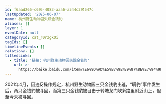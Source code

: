 ```yaml
---
id: f6aad265-c696-4083-aaa6-a544c394547c
lastUpdated: '2025-06-07'
name: 杭州野生动物园失踪金钱豹
aliases: []
layer: 1
eventDate: null
categoryId: cat_r0rzgkOi
tagIds: []
timelineEvents: []
relations: []
titledLinks:
  - title: '链接: 杭州野生动物园失踪金钱豹'
    url: >-
      https://baike.baidu.com/item/%E6%9D%AD%E5%B7%9E%E9%87%8E%E7%94%9F%E5%8A%A8%E7%89%A9%E5%9B%AD%E9%87%91%E9%92%B1%E8%B1%B9%E5%A4%96%E9%80%83%E4%BA%8B%E4%BB%B6/56945092#:~:text=5%E6%9C%887%E6%97%A520%E6%97%B6%E8%AE%B8%EF%BC%8C%E7%BE%A4%E4%BC%97%E6%8A%A5%E8%AD%A6%E7%A7%B0%E5%9C%A8%E5%AF%8C%E9%98%B3%E5%8C%BA%E9%93%B6%E6%B9%96%E8%A1%97%E9%81%93%E5%8F%97%E9%99%8D%E5%9B%9B%E8%81%94%E6%9D%91%E9%87%91%E8%8B%91%E5%B1%B1%E5%BA%84%E5%8F%91%E7%8E%B0%E7%96%91%E4%BC%BC%E9%87%91%E9%92%B1%E8%B1%B9%E3%80%82%20%E7%BB%8F%E5%AF%8C%E9%98%B3%E5%8C%BA%E7%9B%B8%E5%85%B3%E9%83%A8%E9%97%A8%E8%81%94%E5%90%88%E8%B0%83%E6%9F%A5%EF%BC%8C%E7%A1%AE%E5%AE%9A%E4%B8%BA%E6%9D%AD%E5%B7%9E%E9%87%8E%E7%94%9F%E5%8A%A8%E7%89%A9%E4%B8%96%E7%95%8C%E4%B8%89%E5%8F%AA%E6%9C%AA%E6%88%90%E5%B9%B4%E9%87%91%E9%92%B1%E8%B1%B9%E5%A4%96%E9%80%83%EF%BC%8C%E5%B7%B2%E6%8D%95%E8%8E%B7%E8%BF%BD%E5%9B%9E%E4%B8%80%E5%8F%AA%E3%80%82%20%5B1%5D,5%E6%9C%888%E6%97%A517%E6%97%B6%E8%AE%B8%EF%BC%8C%E4%BB%8E%E6%9D%AD%E5%B7%9E%E5%B8%82%E5%AF%8C%E9%98%B3%E5%
---
```

2021年4月，因违反操作规定，杭州野生动物园三只金钱豹出逃，“瞒豹”事件发生后，两只金钱豹被寻回，而第三只金钱豹被目击于转塘龙门坎新路里附近山上，但至今未被寻回。
